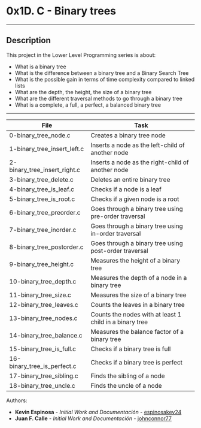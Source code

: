 # 0x1D. C - Binary trees
---

## Description
This project in the Lower Level Programming series is about:
* What is a binary tree
* What is the difference between a binary tree and a Binary Search Tree
* What is the possible gain in terms of time complexity compared to linked lists
* What are the depth, the height, the size of a binary tree
* What are the different traversal methods to go through a binary tree
* What is a complete, a full, a perfect, a balanced binary tree

---
File|Task
---|---
0-binary_tree_node.c | Creates a binary tree node
1-binary_tree_insert_left.c | Inserts a node as the left-child of another node
2-binary_tree_insert_right.c | Inserts a node as the right-child of another node
3-binary_tree_delete.c | Deletes an entire binary tree
4-binary_tree_is_leaf.c | Checks if a node is a leaf
5-binary_tree_is_root.c | Checks if a given node is a root
6-binary_tree_preorder.c | Goes through a binary tree using pre-order traversal
7-binary_tree_inorder.c | Goes through a binary tree using in-order traversal
8-binary_tree_postorder.c | Goes through a binary tree using post-order traversal
9-binary_tree_height.c | Measures the height of a binary tree
10-binary_tree_depth.c | Measures the depth of a node in a binary tree
11-binary_tree_size.c | Measures the size of a binary tree
12-binary_tree_leaves.c | Counts the leaves in a binary tree
13-binary_tree_nodes.c | Counts the nodes with at least 1 child in a binary tree
14-binary_tree_balance.c | Measures the balance factor of a binary tree
15-binary_tree_is_full.c | Checks if a binary tree is full
16-binary_tree_is_perfect.c | Checks if a binary tree is perfect
17-binary_tree_sibling.c | Finds the sibling of a node
18-binary_tree_uncle.c | Finds the uncle of a node

Authors:
* **Kevin Espinosa** - *Initial Work and Documentación* - [espinosakev24](https://github.com/espinosakev24)
* **Juan F. Calle** - *Initial Work and Documentación* - [johnconnor77](https://github.com/johnconnor77)

